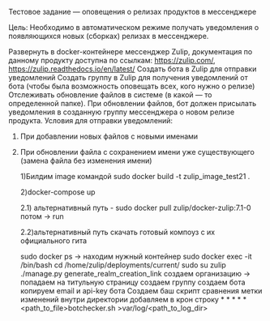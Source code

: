 Тестовое задание — оповещения о релизах продуктов в мессенджере

Цель: Необходимо в автоматическом режиме получать уведомления о появляющихся новых (сборках) релизах в мессенджере.

Развернуть в docker-контейнере мессенджер Zulip, документация по данному продукту доступна по ссылкам: https://zulip.com/, https://zulip.readthedocs.io/en/latest/
Создать бота в Zulip для отправки уведомлений
Создать группу в Zulip для получения уведомлений от бота (чтобы была возможность оповещать всех, кого нужно о релизе)
Отслеживать обновление файлов в системе (в какой — то определенной папке).
При обновлении файлов, бот должен присылать уведомления в созданную группу мессенджера о новом релизе продукта.
Условия для отправки уведомлений:

1. При добавлении новых файлов с новыми именами
2. При обновлении файла с сохранением имени уже существующего (замена файла без изменения имени)

   1)Билдим image командой sudo docker build -t zulip_image_test21 .

   2)docker-compose up

   2.1) альтернативный путь - sudo docker pull zulip/docker-zulip:7.1-0 потом -> run

   2.2)альтернативный путь скачать готовый компоуз с их официального гита

   sudo docker ps -> находим нужный контейнер
   sudo docker exec -it <hash> /bin/bash
   cd /home/zulip/deployments/current/
   sudo su zulip
   ./manage.py generate_realm_creation_link
   создаем организацию -> попадаем на титульную страницу
   создаем группу
   создаем бота
   копируем email и api-key бота
   Создаем баш скрипт сравнения метки изменений внутри директории
   добавляем в крон строку
   \* \* \* \* \* <path_to_file>botchecker.sh >var/log/<path_to_log_dir>
